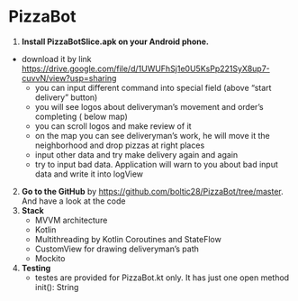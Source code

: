 # PizzaBot

1. <b>Install PizzaBotSlice.apk on your Android phone.</b>
  - download it by link https://drive.google.com/file/d/1UWUFhSj1e0U5KsPp221SyX8up7-cuvvN/view?usp=sharing
	- you can input different command into special field (above “start delivery” button)
	- you will see logos about deliveryman’s movement and order’s completing ( below map)
	- you can scroll logos and make review of it
	- on the map you can see deliveryman’s work, he will move it the neighborhood and drop pizzas 	   at right places
	- input other data and try make delivery again and again
	- try to input bad data. Application will warn to you about bad input data and write it into logView
2. <b>Go to the GitHub</b> by     https://github.com/boltic28/PizzaBot/tree/master.      And have a look at the code 
3. <b>Stack</b>
	- MVVM architecture
	- Kotlin     
	- Multithreading by Kotlin Coroutines and StateFlow
	- CustomView for drawing deliveryman’s path
	- Mockito
4. <b>Testing</b>
	- testes are provided for PizzaBot.kt only. It has just one open method   init(): String
